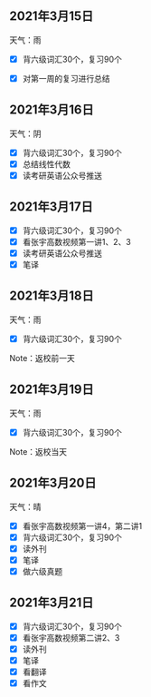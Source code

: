 ## 2021年3月15日

天气：雨

- [x] 背六级词汇30个，复习90个
- [x] 对第一周的复习进行总结


## 2021年3月16日

天气：阴

- [x] 背六级词汇30个，复习90个
- [x] 总结线性代数
- [x] 读考研英语公众号推送

## 2021年3月17日

- [x] 背六级词汇30个，复习90个
- [x] 看张宇高数视频第一讲1、2、3
- [x] 读考研英语公众号推送
- [x] 笔译

## 2021年3月18日

天气：雨

- [x] 背六级词汇30个，复习90个

Note：返校前一天

## 2021年3月19日

天气：雨

- [x] 背六级词汇30个，复习90个

Note：返校当天

## 2021年3月20日

天气：晴

- [x] 看张宇高数视频第一讲4，第二讲1
- [x] 背六级词汇30个，复习90个
- [x] 读外刊
- [x] 笔译
- [x] 做六级真题

## 2021年3月21日

- [x] 背六级词汇30个，复习90个
- [x] 看张宇高数视频第二讲2、3
- [x] 读外刊
- [x] 笔译
- [x] 看翻译
- [x] 看作文